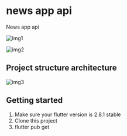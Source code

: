 # news app api

  

News app api

  ![img1](/img/img1.png "img1")

  ![img2](/img/img2.png "img2")
  



## Project structure architecture



![img3](/img/img3.png "img3")


## Getting started

1. Make sure your flutter version is 2.8.1 stable
2. Clone this project
3. flutter pub get